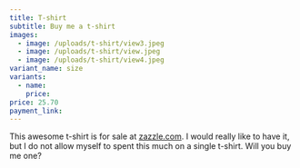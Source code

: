 ```yaml
---
title: T-shirt
subtitle: Buy me a t-shirt
images:
  - image: /uploads/t-shirt/view3.jpeg
  - image: /uploads/t-shirt/view.jpeg
  - image: /uploads/t-shirt/view4.jpeg
variant_name: size
variants:
  - name:
    price: 
price: 25.70
payment_link: 
---
```


This awesome t-shirt is for sale at [zazzle.com](https://www.zazzle.com/jekyll_t_shirt-235672519224817294). I would really like to have it, but I do not allow myself to spent this much on a single t-shirt. Will you buy me one?